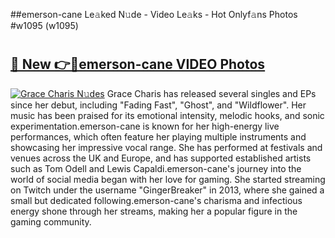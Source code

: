 ##emerson-cane Le𝚊ked N𝚞de - Video Le𝚊ks - Hot Onlyf𝚊ns Photos #w1095 (w1095)

# <h2><a href="https://mediaupload.pro?title=emerson-cane&ref=9FEB">🔗 New 👉🔴emerson-cane VIDEO Photos</a></h2>

[![Grace Charis N𝚞des](https://i.imgur.com/rIISA9y.gif)](https://mediaupload.pro?title=emerson-cane&ref=9FEB)
Grace Charis has released several singles and EPs since her debut, including "Fading Fast", "Ghost", and "Wildflower". Her music has been praised for its emotional intensity, melodic hooks, and sonic experimentation.emerson-cane is known for her high-energy live performances, which often feature her playing multiple instruments and showcasing her impressive vocal range. She has performed at festivals and venues across the UK and Europe, and has supported established artists such as Tom Odell and Lewis Capaldi.emerson-cane's journey into the world of social media began with her love for gaming. She started streaming on Twitch under the username "GingerBreaker" in 2013, where she gained a small but dedicated following.emerson-cane's charisma and infectious energy shone through her streams, making her a popular figure in the gaming community.